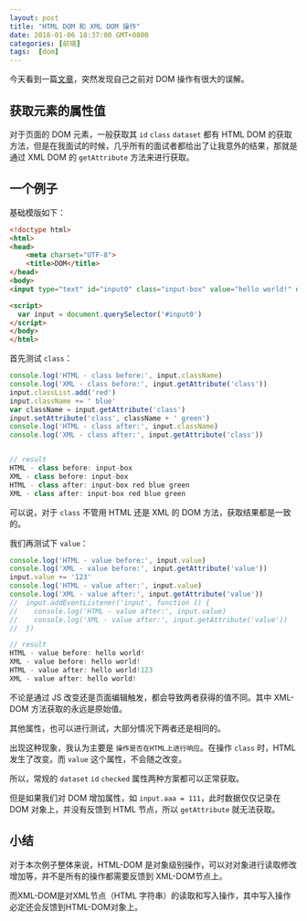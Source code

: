 ```yaml
---
layout: post
title: "HTML DOM 和 XML DOM 操作"
date: 2018-01-06 18:37:00 GMT+0800
categories: [前端]
tags:  [dom]
---
```


今天看到一篇[文章](https://segmentfault.com/a/1190000012674948)，突然发现自己之前对 DOM 操作有很大的误解。

<!-- more -->

## 获取元素的属性值

对于页面的 DOM 元素，一般获取其 `id` `class` `dataset` 都有 HTML DOM 的获取方法，但是在我面试的时候，几乎所有的面试者都给出了让我意外的结果，那就是通过 XML DOM 的 `getAttribute` 方法来进行获取。

## 一个例子

基础模版如下：

```html
<!doctype html>
<html>
<head>
    <meta charset="UTF-8">
    <title>DOM</title>
</head>
<body>
<input type="text" id="input0" class="input-box" value="hello world!" data-view="abc">

<script>
  var input = document.querySelector('#input0')
</script>
</body>
</html>
```

首先测试 `class`：

```js
console.log('HTML - class before:', input.className)
console.log('XML - class before:', input.getAttribute('class'))
input.classList.add('red')
input.className += ' blue'
var className = input.getAttribute('class')
input.setAttribute('class', className + ' green')
console.log('HTML - class after:', input.className)
console.log('XML - class after:', input.getAttribute('class'))


// result
HTML - class before: input-box
XML - class before: input-box
HTML - class after: input-box red blue green
XML - class after: input-box red blue green
```

可以说，对于 `class` 不管用 HTML 还是 XML 的 DOM 方法，获取结果都是一致的。

我们再测试下 `value`：

```js
console.log('HTML - value before:', input.value)
console.log('XML - value before:', input.getAttribute('value'))
input.value += '123'
console.log('HTML - value after:', input.value)
console.log('XML - value after:', input.getAttribute('value'))
//  input.addEventListener('input', function () {
//    console.log('HTML - value after:', input.value)
//    console.log('XML - value after:', input.getAttribute('value'))
//  })

// result
HTML - value before: hello world!
XML - value before: hello world!
HTML - value after: hello world!123
XML - value after: hello world!
```

不论是通过 JS 改变还是页面编辑触发，都会导致两者获得的值不同。其中 XML-DOM 方法获取的永远是原始值。

其他属性，也可以进行测试，大部分情况下两者还是相同的。

出现这种现象，我认为主要是 `操作是否在HTML上进行响应`。在操作 `class` 时，HTML 发生了改变。而 `value` 这个属性，不会随之改变。

所以，常规的 `dataset` `id` `checked` 属性两种方案都可以正常获取。

但是如果我们对 DOM 增加属性，如 `input.aaa = 111`，此时数据仅仅记录在 DOM 对象上，并没有反馈到 HTML 节点，所以 `getAttribute` 就无法获取。

## 小结

对于本次例子整体来说，HTML-DOM 是对象级别操作，可以对对象进行读取修改增加等，并不是所有的操作都需要反馈到 XML-DOM节点上。

而XML-DOM是对XML节点（HTML 字符串）的读取和写入操作，其中写入操作必定还会反馈到HTML-DOM对象上。